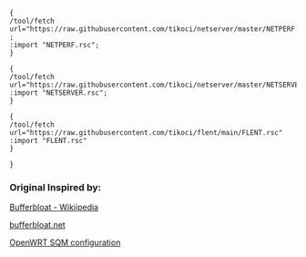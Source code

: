 





```
{
/tool/fetch url="https://raw.githubusercontent.com/tikoci/netserver/master/NETPERF.rsc" ;     
:import "NETPERF.rsc";
}

{
/tool/fetch url="https://raw.githubusercontent.com/tikoci/netserver/master/NETSERVER.rsc"
:import "NETSERVER.rsc";
}

{
/tool/fetch url="https://raw.githubusercontent.com/tikoci/flent/main/FLENT.rsc"
:import "FLENT.rsc"
}

}

```


### Original Inspired by:

[Bufferbloat - Wikiipedia](https://en.wikipedia.org/wiki/Bufferbloat)

[bufferbloat.net](https://www.bufferbloat.net/projects/bloat/wiki/Getting_SQM_Running_Right/)

[OpenWRT SQM configuration](https://openwrt.org/docs/guide-user/network/traffic-shaping/sqm)

